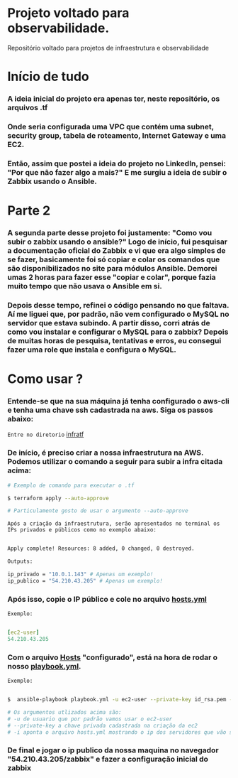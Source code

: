 
Projeto voltado para observabilidade.
===
Repositório voltado para projetos de infraestrutura e observabilidade


# Início de tudo

### A ideia inicial do projeto era apenas ter, neste repositório, os arquivos .tf

### Onde seria configurada uma VPC que contém uma subnet, security group, tabela de roteamento, Internet Gateway e uma EC2.

### Então, assim que postei a ideia do projeto no LinkedIn, pensei: "Por que não fazer algo a mais?" E me surgiu a ideia de subir o Zabbix usando o Ansible.


# Parte 2

### A segunda parte desse projeto foi justamente: "Como vou subir o zabbix usando o ansible?" Logo de início, fui pesquisar a documentação oficial do Zabbix e vi que era algo simples de se fazer, basicamente foi só copiar e colar os comandos que são disponibilizados no site para módulos Ansible. Demorei umas 2 horas para fazer esse "copiar e colar", porque fazia muito tempo que não usava o Ansible em si.

### Depois desse tempo, refinei o código pensando no que faltava. Aí me liguei que, por padrão, não vem configurado o MySQL no servidor que estava subindo. A partir disso, corri atrás de como vou instalar e configurar o MySQL para o zabbix? Depois de muitas horas de pesquisa, tentativas e erros, eu consegui fazer uma role que instala e configura o MySQL.


# Como usar ?

### Entende-se que na sua máquina já tenha configurado o aws-cli e tenha uma chave ssh cadastrada na aws. Siga os passos abaixo:

`Entre no diretorio` [infratf](./infratf/)

### De início, é preciso criar a nossa infraestrutura na AWS. Podemos utilizar o comando a seguir para subir a infra citada acima:

```Bash
# Exemplo de comando para executar o .tf

$ terraform apply --auto-approve 

# Particulamente gosto de usar o argumento --auto-approve
```

`Após a criação da infraestrutura, serão apresentados no terminal os IPs privados e públicos como no exemplo abaixo: `

```Bash

Apply complete! Resources: 8 added, 0 changed, 0 destroyed.

Outputs:

ip_privado = "10.0.1.143" # Apenas um exemplo!
ip_publico = "54.210.43.205" # Apenas um exemplo!


```
### Após isso, copie o IP público e cole no arquivo [hosts.yml](./infratf/Ansible/hosts.yml)

`Exemplo:`

```yml

[ec2-user]
54.210.43.205

```

### Com o arquivo [Hosts](./infratf/Ansible/hosts.yml) "configurado", está na hora de rodar o nosso [playbook.yml](./infratf/Ansible/playbook.yml).

`Exemplo:`

```bash

$  ansible-playbook playbook.yml -u ec2-user --private-key id_rsa.pem -i hosts.yml 

# Os argumentos utlizados acima são:
# -u de usuario que por padrão vamos usar o ec2-user
# --private-key a chave privada cadastrada na criação da ec2
# -i aponta o arquivo hosts.yml mostrando o ip dos servidores que vão ser afetados pelo playbook

```
### De final e jogar o ip publico da nossa maquina no navegador "54.210.43.205/zabbix" e fazer a configuração inicial do zabbix
